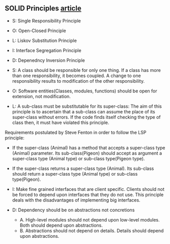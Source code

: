## SOLID Principles [article](https://blog.bitsrc.io/solid-principles-every-developer-should-know-b3bfa96bb688)

* S: Single Responsibility Principle
* O: Open-Closed Principle
* L: Liskov Substitution Principle
* I: Interface Segregation Principle
* D: Depenedncy Inversion Principle

* S: A class should be responsible for only one thing. If a class has more than one responsibility, it becomes coupled. A change to one responsibility results to modification of the other responsibility.
* O: Software entities(Classes, modules, functions) should be open for extension, not modification.
* L: A sub-class must be substitutable for its super-class: The aim of this principle is to ascertain that a sub-class can assume the place of its super-class without errors. If the code finds itself checking the type of class then, it must have violated this principle.

Requirements postulated by Steve Fenton in order to follow the LSP principle:

* If the super-class (Animal) has a method that accepts a super-class type (Animal) parameter. Its sub-class(Pigeon) should accept as argument a super-class type (Animal type) or sub-class type(Pigeon type).
* If the super-class returns a super-class type (Animal). Its sub-class should return a super-class type (Animal type) or sub-class type(Pigeon).

* I: Make fine grained interfaces that are client specific. Clients should not be forced to depend upon interfaces that they do not use. This principle deals with the disadvantages of implementing big interfaces.

* D: Dependency should be on abstractions not concretions
  * A. High-level modules should not depend upon low-level modules. Both should depend upon abstractions.
  * B. Abstractions should not depend on details. Details should depend upon abstractions.
